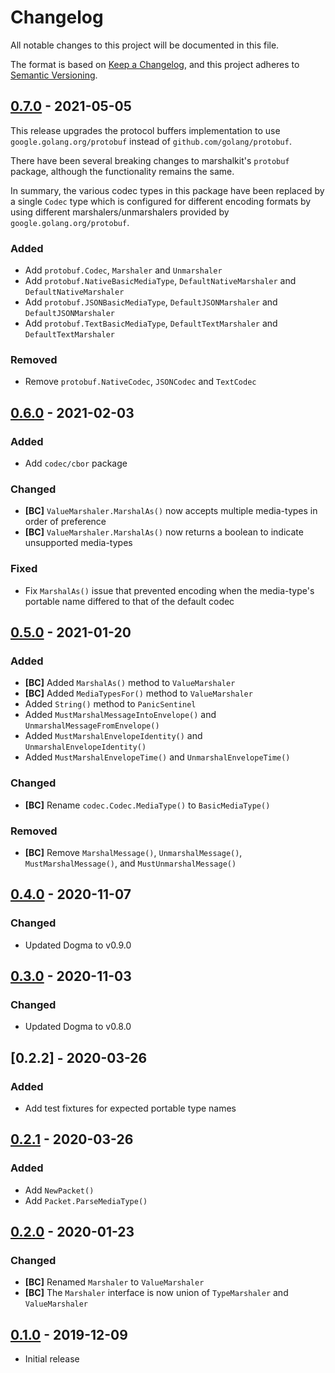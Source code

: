 # Changelog

All notable changes to this project will be documented in this file.

The format is based on [Keep a Changelog], and this project adheres to
[Semantic Versioning].

<!-- references -->
[Keep a Changelog]: https://keepachangelog.com/en/1.0.0/
[Semantic Versioning]: https://semver.org/spec/v2.0.0.html

## [0.7.0] - 2021-05-05

This release upgrades the protocol buffers implementation to use
`google.golang.org/protobuf` instead of `github.com/golang/protobuf`.

There have been several breaking changes to marshalkit's `protobuf` package,
although the functionality remains the same.

In summary, the various codec types in this package have been replaced by a
single `Codec` type which is configured for different encoding formats by using
different marshalers/unmarshalers provided by `google.golang.org/protobuf`.

### Added

- Add `protobuf.Codec`, `Marshaler` and `Unmarshaler`
- Add `protobuf.NativeBasicMediaType`, `DefaultNativeMarshaler` and `DefaultNativeMarshaler`
- Add `protobuf.JSONBasicMediaType`, `DefaultJSONMarshaler` and `DefaultJSONMarshaler`
- Add `protobuf.TextBasicMediaType`, `DefaultTextMarshaler` and `DefaultTextMarshaler`

### Removed

- Remove `protobuf.NativeCodec`, `JSONCodec` and `TextCodec`

## [0.6.0] - 2021-02-03

### Added

- Add `codec/cbor` package

### Changed

- **[BC]** `ValueMarshaler.MarshalAs()` now accepts multiple media-types in order of preference
- **[BC]** `ValueMarshaler.MarshalAs()` now returns a boolean to indicate unsupported media-types

### Fixed

- Fix `MarshalAs()` issue that prevented encoding when the media-type's portable name differed to that of the default codec

## [0.5.0] - 2021-01-20

### Added

- **[BC]** Added `MarshalAs()` method to `ValueMarshaler`
- **[BC]** Added `MediaTypesFor()` method to `ValueMarshaler`
- Added `String()` method to `PanicSentinel`
- Added `MustMarshalMessageIntoEnvelope()` and `UnmarshalMessageFromEnvelope()`
- Added `MustMarshalEnvelopeIdentity()` and `UnmarshalEnvelopeIdentity()`
- Added `MustMarshalEnvelopeTime()` and `UnmarshalEnvelopeTime()`

### Changed

- **[BC]** Rename `codec.Codec.MediaType()` to `BasicMediaType()`

### Removed

- **[BC]** Remove `MarshalMessage()`, `UnmarshalMessage()`, `MustMarshalMessage()`, and `MustUnmarshalMessage()`

## [0.4.0] - 2020-11-07

### Changed

- Updated Dogma to v0.9.0

## [0.3.0] - 2020-11-03

### Changed

- Updated Dogma to v0.8.0

## [0.2.2] - 2020-03-26

### Added

- Add test fixtures for expected portable type names

## [0.2.1] - 2020-03-26

### Added

- Add `NewPacket()`
- Add `Packet.ParseMediaType()`

## [0.2.0] - 2020-01-23

### Changed

- **[BC]** Renamed `Marshaler` to `ValueMarshaler`
- **[BC]** The `Marshaler` interface is now union of `TypeMarshaler` and `ValueMarshaler`

## [0.1.0] - 2019-12-09

- Initial release

<!-- references -->
[Unreleased]: https://github.com/dogmatiq/marshalkit
[0.1.0]: https://github.com/dogmatiq/marshalkit/releases/tag/v0.1.0
[0.2.0]: https://github.com/dogmatiq/marshalkit/releases/tag/v0.2.0
[0.2.1]: https://github.com/dogmatiq/marshalkit/releases/tag/v0.2.1
[0.3.0]: https://github.com/dogmatiq/marshalkit/releases/tag/v0.3.0
[0.4.0]: https://github.com/dogmatiq/marshalkit/releases/tag/v0.4.0
[0.5.0]: https://github.com/dogmatiq/marshalkit/releases/tag/v0.5.0
[0.6.0]: https://github.com/dogmatiq/marshalkit/releases/tag/v0.6.0
[0.7.0]: https://github.com/dogmatiq/marshalkit/releases/tag/v0.7.0

<!-- version template
## [0.0.1] - YYYY-MM-DD

### Added
### Changed
### Deprecated
### Removed
### Fixed
### Security
-->
